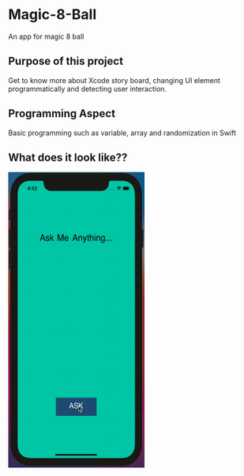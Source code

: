 # Magic-8-Ball
An app for magic 8 ball 

## Purpose of this project
Get to know more about Xcode story board, changing UI element programmatically and detecting user interaction.

## Programming Aspect
Basic programming such as variable, array and randomization in Swift

## What does it look like??
<img src="https://github.com/Helen-Noe/Magic-8-Ball/blob/main/Magic-8-ball.gif" width="276" height="598">
